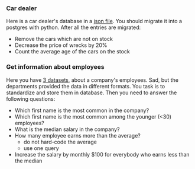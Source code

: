 ### Car dealer

Here is a car dealer's database in a [json file](./cars/cars.json). You should
migrate it into a postgres with python. After all the entries are migrated:

- Remove the cars which are not on stock
- Decrease the price of wrecks by 20%
- Count the average age of the cars on the stock

### Get information about employees

Here you have [3 datasets](./employees), about a company's employees. Sad, but
the departments provided the data in different formats. You task is to
standardize and store them in database. Then you need to answer the following
questions:

- Which first name is the most common in the company?
- Which first name is the most common among the younger (<30) employees?
- What is the median salary in the company?
- How many employee earns more than the average?
  - do not hard-code the average
  - use one query
- Increase the salary by monthly $100 for everybody who earns less than the
median